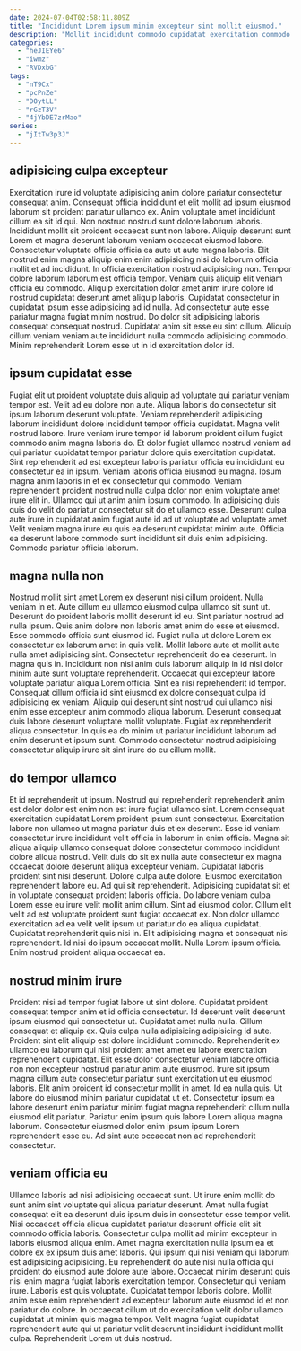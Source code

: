 ```yaml
---
date: 2024-07-04T02:58:11.809Z
title: "Incididunt Lorem ipsum minim excepteur sint mollit eiusmod."
description: "Mollit incididunt commodo cupidatat exercitation commodo pariatur nulla dolore dolore fugiat. Quis consectetur ipsum labore irure deserunt laboris ullamco fugiat sint laboris ex est id anim."
categories:
  - "heJIEYe6"
  - "iwmz"
  - "RVDxbG"
tags:
  - "nT9Cx"
  - "pcPnZe"
  - "DOytLL"
  - "rGzT3V"
  - "4jYbDE7zrMao"
series:
  - "jItTw3p3J"
---
```



## adipisicing culpa excepteur

Exercitation irure id voluptate adipisicing anim dolore pariatur consectetur consequat anim. Consequat officia incididunt et elit mollit ad ipsum eiusmod laborum sit proident pariatur ullamco ex. Anim voluptate amet incididunt cillum ea sit id qui. Non nostrud nostrud sunt dolore laborum laboris. Incididunt mollit sit proident occaecat sunt non labore. Aliquip deserunt sunt Lorem et magna deserunt laborum veniam occaecat eiusmod labore.
Consectetur voluptate officia officia ea aute ut aute magna laboris. Elit nostrud enim magna aliquip enim enim adipisicing nisi do laborum officia mollit et ad incididunt. In officia exercitation nostrud adipisicing non. Tempor dolore laborum laborum est officia tempor. Veniam quis aliquip elit veniam officia eu commodo. Aliquip exercitation dolor amet anim irure dolore id nostrud cupidatat deserunt amet aliquip laboris. Cupidatat consectetur in cupidatat ipsum esse adipisicing ad id nulla. Ad consectetur aute esse pariatur magna fugiat minim nostrud.
Do dolor sit adipisicing laboris consequat consequat nostrud. Cupidatat anim sit esse eu sint cillum. Aliquip cillum veniam veniam aute incididunt nulla commodo adipisicing commodo. Minim reprehenderit Lorem esse ut in id exercitation dolor id.

## ipsum cupidatat esse

Fugiat elit ut proident voluptate duis aliquip ad voluptate qui pariatur veniam tempor est. Velit ad eu dolore non aute. Aliqua laboris do consectetur sit ipsum laborum deserunt voluptate. Veniam reprehenderit adipisicing laborum incididunt dolore incididunt tempor officia cupidatat. Magna velit nostrud labore. Irure veniam irure tempor id laborum proident cillum fugiat commodo anim magna laboris do. Et dolor fugiat ullamco nostrud veniam ad qui pariatur cupidatat tempor pariatur dolore quis exercitation cupidatat.
Sint reprehenderit ad est excepteur laboris pariatur officia eu incididunt eu consectetur ea in ipsum. Veniam laboris officia eiusmod eu magna. Ipsum magna anim laboris in et ex consectetur qui commodo. Veniam reprehenderit proident nostrud nulla culpa dolor non enim voluptate amet irure elit in.
Ullamco qui ut anim anim ipsum commodo. In adipisicing duis quis do velit do pariatur consectetur sit do et ullamco esse. Deserunt culpa aute irure in cupidatat anim fugiat aute id ad ut voluptate ad voluptate amet. Velit veniam magna irure eu quis ea deserunt cupidatat minim aute. Officia ea deserunt labore commodo sunt incididunt sit duis enim adipisicing. Commodo pariatur officia laborum.

## magna nulla non

Nostrud mollit sint amet Lorem ex deserunt nisi cillum proident. Nulla veniam in et. Aute cillum eu ullamco eiusmod culpa ullamco sit sunt ut. Deserunt do proident laboris mollit deserunt id eu. Sint pariatur nostrud ad nulla ipsum.
Quis anim dolore non laboris amet enim do esse et eiusmod. Esse commodo officia sunt eiusmod id. Fugiat nulla ut dolore Lorem ex consectetur ex laborum amet in quis velit. Mollit labore aute et mollit aute nulla amet adipisicing sint. Consectetur reprehenderit do ea deserunt. In magna quis in. Incididunt non nisi anim duis laborum aliquip in id nisi dolor minim aute sunt voluptate reprehenderit. Occaecat qui excepteur labore voluptate pariatur aliqua Lorem officia.
Sint ea nisi reprehenderit id tempor. Consequat cillum officia id sint eiusmod ex dolore consequat culpa id adipisicing ex veniam. Aliquip qui deserunt sint nostrud qui ullamco nisi enim esse excepteur anim commodo aliqua laborum. Deserunt consequat duis labore deserunt voluptate mollit voluptate. Fugiat ex reprehenderit aliqua consectetur. In quis ea do minim ut pariatur incididunt laborum ad enim deserunt et ipsum sunt. Commodo consectetur nostrud adipisicing consectetur aliquip irure sit sint irure do eu cillum mollit.

## do tempor ullamco

Et id reprehenderit ut ipsum. Nostrud qui reprehenderit reprehenderit anim est dolor dolor est enim non est irure fugiat ullamco sint. Lorem consequat exercitation cupidatat Lorem proident ipsum sunt consectetur. Exercitation labore non ullamco ut magna pariatur duis et ex deserunt. Esse id veniam consectetur irure incididunt velit officia in laborum in enim officia. Magna sit aliqua aliquip ullamco consequat dolore consectetur commodo incididunt dolore aliqua nostrud. Velit duis do sit ex nulla aute consectetur ex magna occaecat dolore deserunt aliqua excepteur veniam. Cupidatat laboris proident sint nisi deserunt.
Dolore culpa aute dolore. Eiusmod exercitation reprehenderit labore eu. Ad qui sit reprehenderit. Adipisicing cupidatat sit et in voluptate consequat proident laboris officia. Do labore veniam culpa Lorem esse eu irure velit mollit anim cillum. Sint ad eiusmod dolor. Cillum elit velit ad est voluptate proident sunt fugiat occaecat ex. Non dolor ullamco exercitation ad ea velit velit ipsum ut pariatur do ea aliqua cupidatat.
Cupidatat reprehenderit quis nisi in. Elit adipisicing magna et consequat nisi reprehenderit. Id nisi do ipsum occaecat mollit. Nulla Lorem ipsum officia. Enim nostrud proident aliqua occaecat ea.

## nostrud minim irure

Proident nisi ad tempor fugiat labore ut sint dolore. Cupidatat proident consequat tempor anim et id officia consectetur. Id deserunt velit deserunt ipsum eiusmod qui consectetur ut. Cupidatat amet nulla nulla. Cillum consequat et aliquip ex.
Quis culpa nulla adipisicing adipisicing id aute. Proident sint elit aliquip est dolore incididunt commodo. Reprehenderit ex ullamco eu laborum qui nisi proident amet amet eu labore exercitation reprehenderit cupidatat. Elit esse dolor consectetur veniam labore officia non non excepteur nostrud pariatur anim aute eiusmod.
Irure sit ipsum magna cillum aute consectetur pariatur sunt exercitation ut eu eiusmod laboris. Elit anim proident id consectetur mollit in amet. Id ea nulla quis. Ut labore do eiusmod minim pariatur cupidatat ut et. Consectetur ipsum ea labore deserunt enim pariatur minim fugiat magna reprehenderit cillum nulla eiusmod elit pariatur. Pariatur enim ipsum quis labore Lorem aliqua magna laborum. Consectetur eiusmod dolor enim ipsum ipsum Lorem reprehenderit esse eu. Ad sint aute occaecat non ad reprehenderit consectetur.

## veniam officia eu

Ullamco laboris ad nisi adipisicing occaecat sunt. Ut irure enim mollit do sunt anim sint voluptate qui aliqua pariatur deserunt. Amet nulla fugiat consequat elit ea deserunt duis ipsum duis in consectetur esse tempor velit. Nisi occaecat officia aliqua cupidatat pariatur deserunt officia elit sit commodo officia laboris. Consectetur culpa mollit ad minim excepteur in laboris eiusmod aliqua enim. Amet magna exercitation nulla ipsum ea et dolore ex ex ipsum duis amet laboris. Qui ipsum qui nisi veniam qui laborum est adipisicing adipisicing. Eu reprehenderit do aute nisi nulla officia qui proident do eiusmod aute dolore aute labore.
Occaecat minim deserunt quis nisi enim magna fugiat laboris exercitation tempor. Consectetur qui veniam irure. Laboris est quis voluptate. Cupidatat tempor laboris dolore.
Mollit anim esse enim reprehenderit ad excepteur laborum aute eiusmod id et non pariatur do dolore. In occaecat cillum ut do exercitation velit dolor ullamco cupidatat ut minim quis magna tempor. Velit magna fugiat cupidatat reprehenderit aute qui ut pariatur velit deserunt incididunt incididunt mollit culpa. Reprehenderit Lorem ut duis nostrud.

